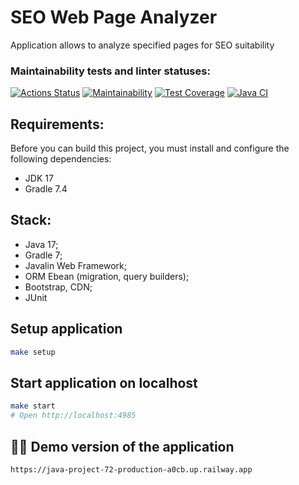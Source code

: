 # SEO Web Page Analyzer
Application allows to analyze specified pages for SEO suitability

### Maintainability tests and linter statuses:
[![Actions Status](https://github.com/punchybunchy/java-project-72/workflows/hexlet-check/badge.svg)](https://github.com/punchybunchy/java-project-72/actions)
[![Maintainability](https://api.codeclimate.com/v1/badges/eb27debdc9db7f0d9221/maintainability)](https://codeclimate.com/github/punchybunchy/java-project-72/maintainability)
[![Test Coverage](https://api.codeclimate.com/v1/badges/eb27debdc9db7f0d9221/test_coverage)](https://codeclimate.com/github/punchybunchy/java-project-72/test_coverage)
[![Java CI](https://github.com/punchybunchy/java-project-72/actions/workflows/app-check.yml/badge.svg)](https://github.com/punchybunchy/java-project-72/actions/workflows/app-check.yml)


## Requirements:
Before you can build this project, you must install and configure the following dependencies:
* JDK 17
* Gradle 7.4

## Stack:

* Java 17;
* Gradle 7;
* Javalin Web Framework;
* ORM Ebean (migration, query builders);
* Bootstrap, CDN;
* JUnit

## Setup application

```bash
make setup
```

## Start application on localhost

```bash
make start
# Open http://localhost:4985
```

## 💁‍♀️ Demo version of the application
```
https://java-project-72-production-a0cb.up.railway.app
```


